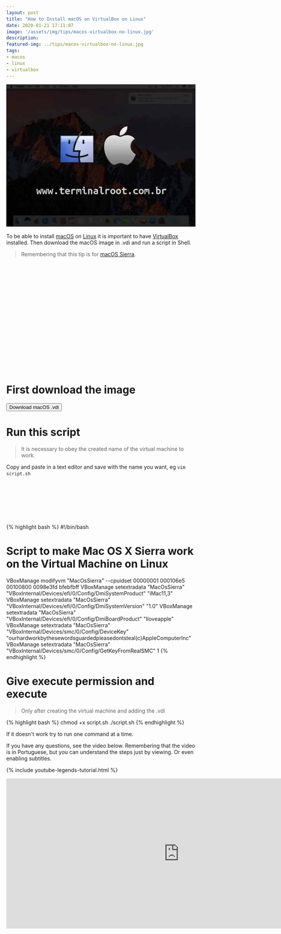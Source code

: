 ```yaml
---
layout: post
title: "How to Install macOS on VirtualBox on Linux"
date: 2020-01-21 17:11:07
image: '/assets/img/tips/macos-virtualbox-no-linux.jpg'
description:
featured-img: ../tips/macos-virtualbox-no-linux.jpg
tags:
- macos
- linux
- virtualbox
---
```


![How to Install macOS on VirtualBox on Linux](/assets/img/tips/macos-virtualbox-no-linux.jpg)

To be able to install [macOS](https://www.apple.com/br/mac/) on [Linux](https://en.wikipedia.org/wiki/Linux) it is important to have [VirtualBox](https://www.virtualbox.org/) installed. Then download the macOS image in .vdi and run a script in Shell.

> Remembering that this tip is for [macOS Sierra](https://www.apple.com/br/macos/high-sierra/).

<!-- QUADRADO -->
<script async src="//pagead2.googlesyndication.com/pagead/js/adsbygoogle.js"></script>
<ins class="adsbygoogle"
style="display:inline-block;width:336px;height:280px"
data-ad-client="ca-pub-2838251107855362"
data-ad-slot="5351066970"></ins>
<script>
(adsbygoogle = window.adsbygoogle || []).push({});
</script>

# First download the image

<a href="http://bit.ly/2tsHn0B" target="_blank_">
    <button type="button" class="btn btn-primary btn-lg">Download macOS .vdi</button>
</a>

# Run this script
> It is necessary to obey the created name of the virtual machine to work.

Copy and paste in a text editor and save with the name you want, eg `vim script.sh`

<!-- LISTA MIN -->
<script async src="//pagead2.googlesyndication.com/pagead/js/adsbygoogle.js"></script>
<ins class="adsbygoogle"
style="display:inline-block;width:730px;height:95px"
data-ad-client="ca-pub-2838251107855362"
data-ad-slot="5351066970"></ins>
<script>
(adsbygoogle = window.adsbygoogle || []).push({});
</script>

{% highlight bash %}
#!/bin/bash
# Script to make Mac OS X Sierra work on the Virtual Machine on Linux
VBoxManage modifyvm "MacOsSierra" --cpuidset 00000001 000106e5 00100800 0098e3fd bfebfbff
VBoxManage setextradata "MacOsSierra" "VBoxInternal/Devices/efi/0/Config/DmiSystemProduct" "iMac11,3"
VBoxManage setextradata "MacOsSierra" "VBoxInternal/Devices/efi/0/Config/DmiSystemVersion" "1.0"
VBoxManage setextradata "MacOsSierra" "VBoxInternal/Devices/efi/0/Config/DmiBoardProduct" "Iloveapple"
VBoxManage setextradata "MacOsSierra" "VBoxInternal/Devices/smc/0/Config/DeviceKey" "ourhardworkbythesewordsguardedpleasedontsteal(c)AppleComputerInc"
VBoxManage setextradata "MacOsSierra" "VBoxInternal/Devices/smc/0/Config/GetKeyFromRealSMC" 1
{% endhighlight %}

# Give execute permission and execute
> Only after creating the virtual machine and adding the .vdi

{% highlight bash %}
chmod +x script.sh
./script.sh
{% endhighlight %}

If it doesn't work try to run one command at a time.

If you have any questions, see the video below. Remembering that the video is in Portuguese, but you can understand the steps just by viewing. Or even enabling subtitles.

<!-- RETANGULO LARGO 2 -->
<script async src="//pagead2.googlesyndication.com/pagead/js/adsbygoogle.js"></script>
<ins class="adsbygoogle"
style="display:block; text-align:center;"
data-ad-layout="in-article"
data-ad-format="fluid"
data-ad-client="ca-pub-2838251107855362"
data-ad-slot="8549252987"></ins>
<script>
(adsbygoogle = window.adsbygoogle || []).push({});
</script>

{% include youtube-legends-tutorial.html %}

<iframe width="920" height="400" src="https://www.youtube.com/embed/2B8Q6IWvVa8" frameborder="0" allow="accelerometer; autoplay; encrypted-media; gyroscope; picture-in-picture" allowfullscreen></iframe>
